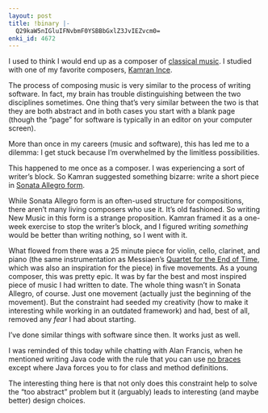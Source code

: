 ```yaml
---
layout: post
title: !binary |-
  Q29kaW5nIGluIFNvbmF0YSBBbGxlZ3JvIEZvcm0=
enki_id: 4672
---
```


I used to think I would end up as a composer of [classical
music](http://everything2.com/e2node/20th%2520Century%2520Classical%2520Music).
I studied with one of my favorite composers, [Kamran
Ince](http://kamranince.com).

The process of composing music is very similar to the process of writing
software. In fact, my brain has trouble distinguishing between the two
disciplines sometimes. One thing that’s very similar between the two is
that they are both abstract and in both cases you start with a blank
page (though the “page” for software is typically in an editor on your
computer screen).

More than once in my careers (music and software), this has led me to a
dilemma: I get stuck because I’m overwhelmed by the limitless
possibilities.

This happened to me once as a composer. I was experiencing a sort of
writer’s block. So Kamran suggested something bizarre: write a short
piece in [Sonata Allegro
form](http://en.wikipedia.org/wiki/Sonata_form).

While Sonata Allegro form is an often-used structure for compositions,
there aren’t many living composers who use it. It’s old fashioned. So
writing New Music in this form is a strange proposition. Kamran framed
it as a one-week exercise to stop the writer’s block, and I figured
writing *something* would be better than writing nothing, so I went with
it.

What flowed from there was a 25 minute piece for violin, cello,
clarinet, and piano (the same instrumentation as Messiaen’s [Quartet for
the End of
Time](http://www-rcf.usc.edu/~echew/performances/messiaen-qtet.html),
which was also an inspiration for the piece) in five movements. As a
young composer, this was pretty epic. It was by far the best and most
inspired piece of music I had written to date. The whole thing wasn’t in
Sonata Allegro, of course. Just one movement (actually just the
beginning of the movement). But the constraint had seeded my creativity
(how to make it interesting while working in an outdated framework) and
had, best of all, removed any *fear* I had about starting.

I’ve done similar things with software since then. It works just as
well.

I was reminded of this today while chatting with Alan Francis, when he
mentioned writing Java code with the rule that you can use [no
braces](http://cardboardsoftware.com/2007/5/27/redefining-simple.html)
except where Java forces you to for class and method definitions.

The interesting thing here is that not only does this constraint help to
solve the “too abstract” problem but it (arguably) leads to interesting
(and maybe better) design choices.
